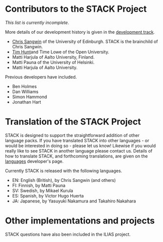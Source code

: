 # Contributors to the STACK Project

_This list is currently incomplete_.

More details of our development history is given in the [development track](../Developer/Development_track.md).

* [Chris Sangwin](http://www.maths.ed.ac.uk/~csangwin/) of the University of Edinburgh. STACK is the brainchild of Chris Sangwin.
* [Tim Hunt](http://tjhunt.blogspot.co.uk/)and Time Lowe of the Open University.
* Matti Harjula of Aalto University, Finland.
* Matti Pauna of the University of Helsinki.
* Matti Harjula of Aalto University.

Previous developers have included.

* Ben Holmes
* Dan Williams
* Simon Hammond
* Jonathan Hart

# Translation of the STACK Project

STACK is designed to support the straightforward addition of other language packs. If you have translated STACK into other languages - or would be interested in doing so - please let us know! Likewise if you would really like to see STACK in another language please contact us.  Details of how to translate STACK, and forthcoming translations, are given on the [languages](../Developer/Languages.md) developer's page.

Currently STACK is released with the following languages.

  * EN: English (British), by Chris Sangwin (and others)
  * FI: Finnish, by Matti Pauna
  * SV: Swedish, by Mikael Kurula
  * ES: Spanish, by Victor Hugo Huerta 
  * JA: Japanese, by Yasuyuki Nakamura and Takahiro Nakahara  

# Other implementations and projects

STACK questions have also been included in the ILIAS project.



